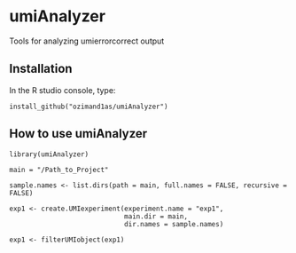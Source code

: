 # umiAnalyzer

Tools for analyzing umierrorcorrect output

Installation
------------

In the R studio console, type:

```
install_github("ozimand1as/umiAnalyzer")
```

How to use umiAnalyzer
-----------

```
library(umiAnalyzer)

main = "/Path_to_Project"

sample.names <- list.dirs(path = main, full.names = FALSE, recursive = FALSE)

exp1 <- create.UMIexperiment(experiment.name = "exp1",
                             main.dir = main,
                             dir.names = sample.names)

exp1 <- filterUMIobject(exp1)

```
